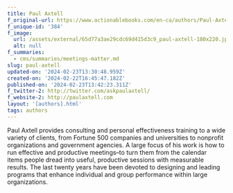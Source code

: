 ```yaml
---
title: Paul Axtell
f_original-url: https://www.actionablebooks.com/en-ca/authors/Paul-Axtell/
f_unique-id: '384'
f_image:
  url: /assets/external/65d77a3ae29cdc69d415d3c9_paul-axtell-180x220.jpeg
  alt: null
f_summaries:
  - cms/summaries/meetings-matter.md
slug: paul-axtell
updated-on: '2024-02-23T13:30:48.959Z'
created-on: '2024-02-22T16:45:47.182Z'
published-on: '2024-02-23T13:42:23.311Z'
f_twitter-2: http://twitter.com/askpaulaxtell/
f_website-2: http://paulaxtell.com
layout: '[authors].html'
tags: authors
---
```


Paul Axtell provides consulting and personal effectiveness training to a wide variety of clients, from Fortune 500 companies and universities to nonprofit organizations and government agencies. A large focus of his work is how to run effective and productive meetings–to turn them from the calendar items ­people dread into useful, productive sessions with measurable results. The last twenty years have been devoted to designing and leading programs that enhance individual and group performance within large organizations.
